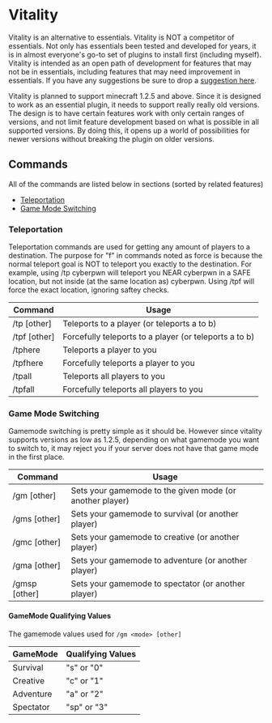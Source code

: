 # Vitality
Vitality is an alternative to essentials. Vitality is NOT a competitor of essentials. Not only has essentials been tested and developed for years, it is in almost everyone's go-to set of plugins to install first (including myself). Vitality is intended as an open path of development for features that may not be in essentials, including features that may need improvement in essentials. If you have any suggestions be sure to drop a [suggestion here](https://github.com/cyberpwnn/Vitality/issues).

Vitality is planned to support minecraft 1.2.5 and above. Since it is designed to work as an essential plugin, it needs to support really really old versions. The design is to have certain features work with only certain ranges of versions, and not limit feature development based on what is possible in all supported versions. By doing this, it opens up a world of possibilities for newer versions without breaking the plugin on older versions.

## Commands
All of the commands are listed below in sections (sorted by related features)
* [Teleportation](https://github.com/cyberpwnn/Vitality/blob/master/README.md#teleportation)
* [Game Mode Switching](https://github.com/cyberpwnn/Vitality/blob/master/README.md#game-mode-switching)

### Teleportation
Teleportation commands are used for getting any amount of players to a destination. The purpose for "f" in commands noted as force is because the normal teleport goal is NOT to teleport you exactly to the destination. For example, using /tp cyberpwn will teleport you NEAR cyberpwn in a SAFE location, but not inside (at the same location as) cyberpwn. Using /tpf will force the exact location, ignoring saftey checks.

| Command | Usage |
|---|---|
| /tp <player> [other] | Teleports to a player (or teleports a to b) |
| /tpf <player> [other] | Forcefully teleports to a player (or teleports a to b) |
| /tphere <player> | Teleports a player to you |
| /tpfhere <player> | Forcefully teleports a player to you |
| /tpall | Teleports all players to you |
| /tpfall | Forcefully teleports all players to you |

### Game Mode Switching
Gamemode switching is pretty simple as it should be. However since vitality supports versions as low as 1.2.5, depending on what gamemode you want to switch to, it may reject you if your server does not have that game mode in the first place.

| Command | Usage |
|---|---|
| /gm <mode> [other] | Sets your gamemode to the given mode (or another player) |
| /gms [other] | Sets your gamemode to survival (or another player) |
| /gmc [other] | Sets your gamemode to creative (or another player) |
| /gma [other] | Sets your gamemode to adventure (or another player) |
| /gmsp [other] | Sets your gamemode to spectator (or another player) |

#### GameMode Qualifying Values 
The gamemode values used for ```/gm <mode> [other]```

| GameMode | Qualifying Values |
|---|---|
| Survival | "s" or "0" |
| Creative | "c" or "1" |
| Adventure | "a" or "2" |
| Spectator | "sp" or "3" |
